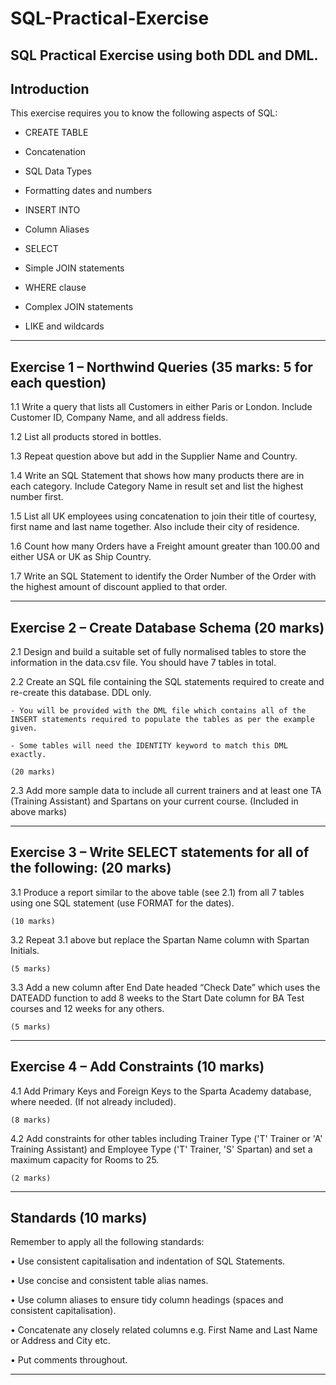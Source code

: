 # SQL-Practical-Exercise

SQL Practical Exercise using both DDL and DML.
--------------------------------------------------------------------------------------------------------------------------------------------------------------------------------------------------------------------------------------
Introduction
--------------------------------------------------------------------------------------------------------------------------------------------------------------------------------------------------------------------------------------
This exercise requires you to know the following aspects of SQL:

- CREATE TABLE

- Concatenation

- SQL Data Types

- Formatting dates and numbers

- INSERT INTO

- Column Aliases

- SELECT 

- Simple JOIN statements

- WHERE clause

- Complex JOIN statements

- LIKE and wildcards	

--------------------------------------------------------------------------------------------------------------------------------------------------------------------------------------------------------------------------------------
Exercise 1 – Northwind Queries (35 marks: 5 for each question)
--------------------------------------------------------------------------------------------------------------------------------------------------------------------------------------------------------------------------------------

1.1	Write a query that lists all Customers in either Paris or London. Include Customer ID, Company Name, and all address fields.

1.2	List all products stored in bottles.

1.3	Repeat question above but add in the Supplier Name and Country.

1.4	Write an SQL Statement that shows how many products there are in each category. Include Category Name in result set and list the highest number first.

1.5	List all UK employees using concatenation to join their title of courtesy, first name and last name together. Also include their city of residence.

1.6	Count how many Orders have a Freight amount greater than 100.00 and either USA or UK as Ship Country.

1.7	Write an SQL Statement to identify the Order Number of the Order with the highest amount of discount applied to that order.

--------------------------------------------------------------------------------------------------------------------------------------------------------------------------------------------------------------------------------------
Exercise 2 – Create Database Schema (20 marks)
--------------------------------------------------------------------------------------------------------------------------------------------------------------------------------------------------------------------------------------
2.1	Design and build a suitable set of fully normalised tables to store the information in the data.csv file. You should have 7 tables in total.

2.2	Create an SQL file containing the SQL statements required to create and re-create this database. DDL only.
    
    - You will be provided with the DML file which contains all of the INSERT statements required to populate the tables as per the example given.
    
    - Some tables will need the IDENTITY keyword to match this DML exactly.
    
    (20 marks)


2.3	Add more sample data to include all current trainers and at least one TA (Training Assistant) and Spartans on your current course. (Included in above marks)

--------------------------------------------------------------------------------------------------------------------------------------------------------------------------------------------------------------------------------------
Exercise 3 – Write SELECT statements for all of the following: (20 marks)
--------------------------------------------------------------------------------------------------------------------------------------------------------------------------------------------------------------------------------------

3.1	Produce a report similar to the above table (see 2.1) from all 7 tables using one SQL statement (use FORMAT for the dates).
    
    (10 marks)

3.2	Repeat 3.1 above but replace the Spartan Name column with Spartan Initials.
    
    (5 marks)

3.3	Add a new column after End Date headed “Check Date” which uses the DATEADD function to add 8 weeks to the Start Date column for BA Test courses and 12 weeks for any others.
    
    (5 marks)

--------------------------------------------------------------------------------------------------------------------------------------------------------------------------------------------------------------------------------------
Exercise 4 – Add Constraints (10 marks)
--------------------------------------------------------------------------------------------------------------------------------------------------------------------------------------------------------------------------------------

4.1 Add Primary Keys and Foreign Keys to the Sparta Academy database, where needed. (If not already included).
    
    (8 marks)

4.2 Add constraints for other tables including Trainer Type ('T' Trainer or 'A' Training Assistant) and Employee Type ('T' Trainer, 'S' Spartan) and set a maximum capacity for
    Rooms to 25.
    
    (2 marks)

---------------------------------------------------------------------------------------------------------------------------------------------------------------------------------------------------------------------------------------
Standards (10 marks)
---------------------------------------------------------------------------------------------------------------------------------------------------------------------------------------------------------------------------------------

Remember to apply all the following standards:

•   Use consistent capitalisation and indentation of SQL Statements.

•   Use concise and consistent table alias names.

•   Use column aliases to ensure tidy column headings (spaces and consistent capitalisation).

•   Concatenate any closely related columns e.g. First Name and Last Name or Address and City etc.

•   Put comments throughout.

---------------------------------------------------------------------------------------------------------------------------------------------------------------------------------------------------------------------------------------
